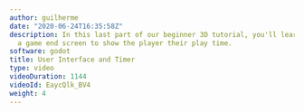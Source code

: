 ```yaml
---
author: guilherme
date: "2020-06-24T16:35:58Z"
description: In this last part of our beginner 3D tutorial, you'll learn to create
  a game end screen to show the player their play time.
software: godot
title: User Interface and Timer
type: video
videoDuration: 1144
videoId: EaycQlk_BV4
weight: 4
---
```


